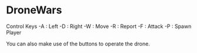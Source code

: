 # DroneWars

Control Keys
-A :  Left
-D :  Right
-W :  Move
-R :  Report
-F :  Attack
-P :  Spawn Player


You can also make use of the buttons to operate the drone.
